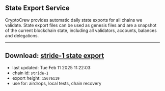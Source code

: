 ## State Export Service
CryptoCrew provides automatic daily state exports for all chains we validate. State export files can be used as genesis files and are a snapshot of the current blockchain state, including all validators, accounts, balances and delegations.

---
**Download: [stride-1 state export](https://dl-eu2.ccvalidators.com/SERVICE/stride/stride-1_export_15676119.json)**
---

- last updated: Tue Feb 11 2025 11:22:03
- chain id: `stride-1`
- export height: `15676119`
- use for: airdrops, local tests, chain recovery
